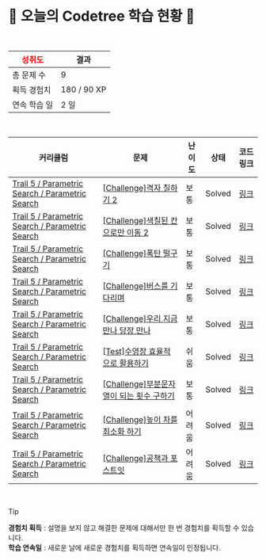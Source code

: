 # 🌲 오늘의 Codetree 학습 현황 🌲

<br />

| <span style="color:red;display:block;text-align:center;"> **성취도**</span> | 결과 |
|---|---|
| 총 문제 수 | 9 |
| 획득 경험치 | 180 / 90 XP |
| 연속 학습 일 | 2 일 |

<br />

|커리큘럼|문제|난이도|상태|코드 링크|
|---|---|---|---|---|
|[Trail 5 / Parametric Search / Parametric Search](https://www.codetree.ai/trail-info/intermediate-mid/)|[[Challenge]격자 칠하기 2](https://www.codetree.ai/trails/complete/curated-cards/challenge-painting-the-grid-2/)|보통|Solved|[링크](https://github.com/SSAFYSHYSHY/codetree-TILs/blob/main/250218/%EA%B2%A9%EC%9E%90%20%EC%B9%A0%ED%95%98%EA%B8%B0%202/painting-the-grid-2.cpp)|
|[Trail 5 / Parametric Search / Parametric Search](https://www.codetree.ai/trail-info/intermediate-mid/)|[[Challenge]색칠된 칸으로만 이동 2](https://www.codetree.ai/trails/complete/curated-cards/challenge-move-to-the-colored-space-only-2/)|보통|Solved|[링크](https://github.com/SSAFYSHYSHY/codetree-TILs/blob/main/250218/%EC%83%89%EC%B9%A0%EB%90%9C%20%EC%B9%B8%EC%9C%BC%EB%A1%9C%EB%A7%8C%20%EC%9D%B4%EB%8F%99%202/move-to-the-colored-space-only-2.cpp)|
|[Trail 5 / Parametric Search / Parametric Search](https://www.codetree.ai/trail-info/intermediate-mid/)|[[Challenge]폭탄 떨구기](https://www.codetree.ai/trails/complete/curated-cards/challenge-drop-the-bomb/)|보통|Solved|[링크](https://github.com/SSAFYSHYSHY/codetree-TILs/blob/main/250218/%ED%8F%AD%ED%83%84%20%EB%96%A8%EA%B5%AC%EA%B8%B0/drop-the-bomb.cpp)|
|[Trail 5 / Parametric Search / Parametric Search](https://www.codetree.ai/trail-info/intermediate-mid/)|[[Challenge]버스를 기다리며](https://www.codetree.ai/trails/complete/curated-cards/challenge-waiting-for-the-bus/)|보통|Solved|[링크](https://github.com/SSAFYSHYSHY/codetree-TILs/blob/main/250218/%EB%B2%84%EC%8A%A4%EB%A5%BC%20%EA%B8%B0%EB%8B%A4%EB%A6%AC%EB%A9%B0/waiting-for-the-bus.cpp)|
|[Trail 5 / Parametric Search / Parametric Search](https://www.codetree.ai/trail-info/intermediate-mid/)|[[Challenge]우리 지금 만나 당장 만나](https://www.codetree.ai/trails/complete/curated-cards/challenge-meet-now-right-now/)|보통|Solved|[링크](https://github.com/SSAFYSHYSHY/codetree-TILs/blob/main/250218/%EC%9A%B0%EB%A6%AC%20%EC%A7%80%EA%B8%88%20%EB%A7%8C%EB%82%98%20%EB%8B%B9%EC%9E%A5%20%EB%A7%8C%EB%82%98/meet-now-right-now.cpp)|
|[Trail 5 / Parametric Search / Parametric Search](https://www.codetree.ai/trail-info/intermediate-mid/)|[[Test]수영장 효율적으로 활용하기](https://www.codetree.ai/trails/complete/curated-cards/test-use-the-swimming-pool-efficiently/)|쉬움|Solved|[링크](https://github.com/SSAFYSHYSHY/codetree-TILs/blob/main/250218/%EC%88%98%EC%98%81%EC%9E%A5%20%ED%9A%A8%EC%9C%A8%EC%A0%81%EC%9C%BC%EB%A1%9C%20%ED%99%9C%EC%9A%A9%ED%95%98%EA%B8%B0/use-the-swimming-pool-efficiently.cpp)|
|[Trail 5 / Parametric Search / Parametric Search](https://www.codetree.ai/trail-info/intermediate-mid/)|[[Challenge]부분문자열이 되는 횟수 구하기](https://www.codetree.ai/trails/complete/curated-cards/challenge-find-the-number-of-partial-strings/)|보통|Solved|[링크](https://github.com/SSAFYSHYSHY/codetree-TILs/blob/main/250218/%EB%B6%80%EB%B6%84%EB%AC%B8%EC%9E%90%EC%97%B4%EC%9D%B4%20%EB%90%98%EB%8A%94%20%ED%9A%9F%EC%88%98%20%EA%B5%AC%ED%95%98%EA%B8%B0/find-the-number-of-partial-strings.cpp)|
|[Trail 5 / Parametric Search / Parametric Search](https://www.codetree.ai/trail-info/intermediate-mid/)|[[Challenge]높이 차를 최소화 하기](https://www.codetree.ai/trails/complete/curated-cards/challenge-minimize-the-height-difference/)|어려움|Solved|[링크](https://github.com/SSAFYSHYSHY/codetree-TILs/blob/main/250218/%EB%86%92%EC%9D%B4%20%EC%B0%A8%EB%A5%BC%20%EC%B5%9C%EC%86%8C%ED%99%94%20%ED%95%98%EA%B8%B0/minimize-the-height-difference.cpp)|
|[Trail 5 / Parametric Search / Parametric Search](https://www.codetree.ai/trail-info/intermediate-mid/)|[[Challenge]공책과 포스트잇](https://www.codetree.ai/trails/complete/curated-cards/challenge-note-and-sticky-note/)|어려움|Solved|[링크](https://github.com/SSAFYSHYSHY/codetree-TILs/blob/main/250218/%EA%B3%B5%EC%B1%85%EA%B3%BC%20%ED%8F%AC%EC%8A%A4%ED%8A%B8%EC%9E%87/note-and-sticky-note.cpp)|


<br />

> [!TIP]
> **경험치 획득** : 설명을 보지 않고 해결한 문제에 대해서만 한 번 경험치를 획득할 수 있습니다.  
> **학습 연속일** : 새로운 날에 새로운 경험치를 획득하면 연속일이 인정됩니다.

